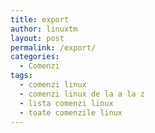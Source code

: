 ```yaml
---
title: export
author: linuxtm
layout: post
permalink: /export/
categories:
  - Comenzi
tags:
  - comenzi linux
  - comenzi linux de la a la z
  - lista comenzi linux
  - toate comenzile linux
---
```

